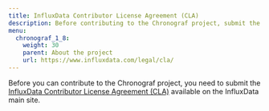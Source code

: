 ```yaml
---
title: InfluxData Contributor License Agreement (CLA)
description: Before contributing to the Chronograf project, submit the InfluxData Contributor License Agreement.
menu:
  chronograf_1_8:
    weight: 30
    parent: About the project
    url: https://www.influxdata.com/legal/cla/
---
```


Before you can contribute to the Chronograf project, you need to submit the [InfluxData Contributor License Agreement (CLA)](https://www.influxdata.com/legal/cla/) available on the InfluxData main site.
